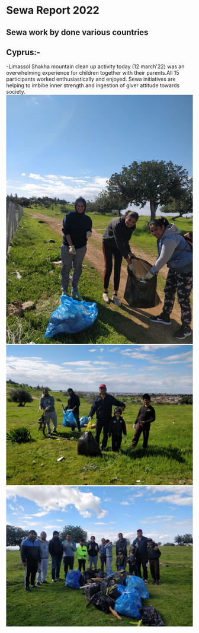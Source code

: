 # Sewa Report 2022

## Sewa work by done various countries

## Cyprus:-

-Limassol Shakha mountain clean up activity today (12 march'22) was an overwhelming experience for children together with their parents.All 15 participants worked enthusiastically and enjoyed. Sewa initiatives are helping to  imbibe inner strength and ingestion of giver attitude towards society.
![](img/cyprus_cleaning1.jpeg)
![](img/cyprus_cleaning2.jpeg)
![](img/cyprus_cleaning3.jpeg) 
